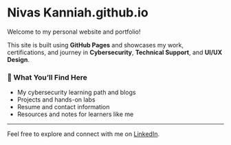# Nivas Kanniah.github.io

Welcome to my personal website and portfolio!

This site is built using **GitHub Pages** and showcases my work, certifications, and journey in **Cybersecurity**, **Technical Support**, and **UI/UX Design**.

### 🔹 What You’ll Find Here

- My cybersecurity learning path and blogs
- Projects and hands-on labs
- Resume and contact information
- Resources and notes for learners like me

---

Feel free to explore and connect with me on [LinkedIn](https://www.linkedin.com/in/nivaskaniah/).
